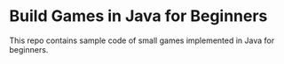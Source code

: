 ﻿# Build Games in Java for Beginners
This repo contains sample code of small games implemented in Java for beginners.
